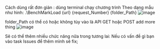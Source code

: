 Cách dùng rất đơn giản : dùng terminal chạy chương trình 
Theo dạng mẫu như hình:
.\BenchMarkLoad {url} {request_Number} {folder_Path}
![image](https://github.com/TranDat1114/CSharp-Donace-Load-Test-Tool/assets/88397960/ee93fee4-41da-4a02-b913-a0f487710500)

folder_Path có thể có hoặc không tùy vào là API GET hoặc POST
add more thing
![image](https://github.com/TranDat1114/CSharp-Donace-Load-Test-Tool/assets/88397960/32ea1ba8-5701-4564-93ae-afff2cc5a3d3)

Sẽ có thể thêm nhiều chức năng nữa trong tương lai: 
Nếu có vấn đề gì bạn vào task Issues để thêm mình sẽ fix;
